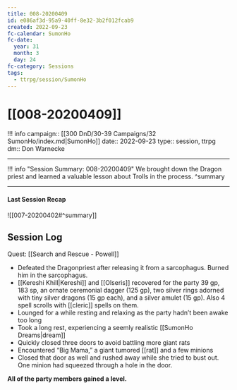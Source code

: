 ```yaml
---
title: 008-20200409
id: e086af3d-95a9-40ff-8e32-3b2f012fcab9
created: 2022-09-23
fc-calendar: SumonHo
fc-date:
  year: 31
  month: 3
  day: 24
fc-category: Sessions
tags:
  - ttrpg/session/SumonHo
---
```


# [[008-20200409]]

!!! info
    campaign:: [[300 DnD/30-39 Campaigns/32 SumonHo/index.md|SumonHo]]
    date:: 2022-09-23
    type:: session, ttrpg
    dm:: Don Warnecke


---
!!! info "Session Summary: 008-20200409"
    We brought down the Dragon priest and learned a valuable lesson about Trolls in the process.
    ^summary

---


#### Last Session Recap

![[007-20200402#^summary]]

## Session Log


Quest: [[Search and Rescue - Powell]]

- Defeated the Dragonpriest after releasing it from a sarcophagus. Burned him in the sarcophagus.
- [[Kereshi Khill|Kereshi]] and [[Olseris]] recovered for the party 39 gp, 183 sp, an ornate ceremonial dagger (125 gp), two silver rings adorned with tiny silver dragons (15 gp each), and a silver amulet (15 gp). Also 4 spell scrolls with [[cleric]] spells on them. 
- Lounged for a while resting and relaxing as the party hadn’t been awake too long
- Took a long rest, experiencing a seemly realistic [[SumonHo Dreams|dream]]
- Quickly closed three doors to avoid battling more giant rats
- Encountered “Big Mama,” a giant tumored [[rat]] and a few minions
- Closed that door as well and rushed away while she tried to bust out. One minion had squeezed through a hole in the door.

**All of the party members gained a level.**
